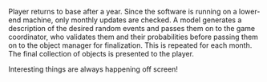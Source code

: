 Player returns to base after a year. Since the software is running on a lower-end machine, only monthly updates are checked. A model generates a description of the desired random events and passes them on to the game coordinator, who validates them and their probabilities before passing them on to the object manager for finalization. This is repeated for each month. The final collection of objects is presented to the player.

Interesting things are always happening off screen!